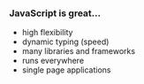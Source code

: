 ### JavaScript is great...

- high flexibility<!-- .element: class="fragment" -->
- dynamic typing (speed)<!-- .element: class="fragment" -->
- many libraries and frameworks<!-- .element: class="fragment" -->
- runs everywhere<!-- .element: class="fragment" -->
- single page applications<!-- .element: class="fragment" -->